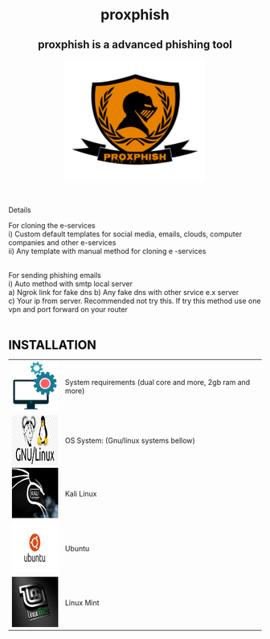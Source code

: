 <h1 align="center"> proxphish </>


<h2 align="center">
proxphish is a advanced phishing tool </br> 
</h2>


<p align="center">
<img src="logo.png" width="250" style="height:240px; width:280px;">  </br></br></br>
</p>


Details </br>

For cloning the e-services </br>
i) Custom default templates for social media, emails, clouds, computer companies and other e-services </br>
ii) Any template with manual method for cloning e -services </br></br>

For sending phishing emails </br>
i) Auto method with smtp local server </br>
   a) Ngrok link for fake dns </b>
   b) Any fake dns with other srvice e.x server </br>
   c) Your ip from server. Recommended not try this. If try this method use one vpn and port forward on your router </br></br></br>
 
   
   
 <font color='black' size='5'> <b> INSTALLATION </b> </font> <br/>
 
  <table>
 
  <tr>
     <td> <img width="100" height="100" src="css/screenshots/system_requirements.png"> </td>
  <td> System requirements (dual core and more, 2gb ram and more) </td>
   </tr>
   
  <tr>
   <td> <img align="left" width="100" height="100" src="css/screenshots/os.jpg"> </td>
   <td>  OS System: (Gnu/linux systems bellow) </td>
  </tr>
  
 <tr>
  <td> <img width="100" height="100" src="css/screenshots/kali-linux.jpg"> </td>
  <td> Kali Linux </td>
 </tr>
     
 <tr>
  <td> <img width="100" height="100" src="css/screenshots/ubuntu.jpg"> </td>
  <td> Ubuntu </td>
 </tr>

<tr>
 <td> <img width="100" height="100" src="css/screenshots/linux-mint.jpg"> </td>
 <td> Linux Mint </td>
</tr>

</table>
